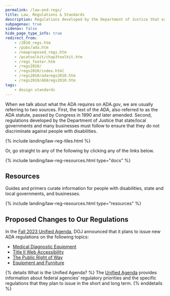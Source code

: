 ```yaml
---
permalink: /law-and-regs/
title: Law, Regulations & Standards
description: Regulations developed by the Department of Justice that explain the rights of people with disabilities and the obligations of those covered by the law.
subpagenav: true
sidenav: false
hide_page_type_info: true
redirect_from:
    - /2010_regs.htm
    - /pubs/ada.htm
    - /newproposed_regs.htm
    - /pcatoolkit/chap3toolkit.htm
    - /regs_footer.htm
    - /regs2010/
    - /regs2010/index.html
    - /regs2010/adaregs2010.htm
    - /regs2010/ADAregs2010.htm
tags:
    - design standards
---
```


When we talk about what the ADA requires on ADA.gov, we are usually referring to two sources. First, the text of the ADA, also referred to as the ADA statute, passed by Congress in 1990 and later amended. Second, regulations developed by the Department of Justice that state/local governments and many businesses must follow to ensure that they do not discriminate against people with disabilities.

{% include landing/law-reg-tiles.html %}

Or, go straight to any of the following by clicking any of the links below.

{% include landing/law-reg-resources.html type="docs" %}

## Resources

Guides and primers curate information for people with disabilities, state and local governments, and businesses.

{% include landing/law-reg-resources.html type="resources" %}

## Proposed Changes to Our Regulations

In the [Fall 2023 Unified Agenda](https://www.reginfo.gov/public/do/eAgendaMain), DOJ announced that it plans to issue new ADA regulations on the following topics:

- [Medical Diagnostic Equipment](https://www.reginfo.gov/public/do/eAgendaViewRule?pubId=202310&RIN=1190-AA78)
- [Title II Web Accessibility](https://www.reginfo.gov/public/do/eAgendaViewRule?pubId=202310&RIN=1190-AA79)
- [The Public Right of Way](https://www.reginfo.gov/public/do/eAgendaViewRule?pubId=202310&RIN=1190-AA77)
- [Equipment and Furniture](https://www.reginfo.gov/public/do/eAgendaViewRule?pubId=202310&RIN=1190-AA76)

{% details What is the Unified Agenda? %}
The [Unified Agenda](https://www.reginfo.gov/public/jsp/eAgenda/UA_About.myjsp) provides information about federal agencies’ regulatory priorities and the specific regulations that they plan to issue in the short and long term.
{% enddetails %}